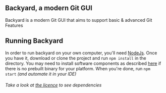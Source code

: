 ## Backyard, a modern Git GUI
Backyard is a modern Git GUI that aims to support basic & advanced Git Features

## Running Backyard
In order to run backyard on your own computer, you'll need [NodeJs](https://nodejs.org/ "NodeJs Home page").
Once you have it, download or clone the project and run `npm install` in the directory.
You may need to install software components as described [here](https://www.nodegit.org/guides/install/from-source/ "Install Nodegit from source") if there is no prebuilt binary for your platform. When you're done, run `npm start` *(and automate it in your IDE)*

###### Take a look at [the licence](./licence) to see dependencies